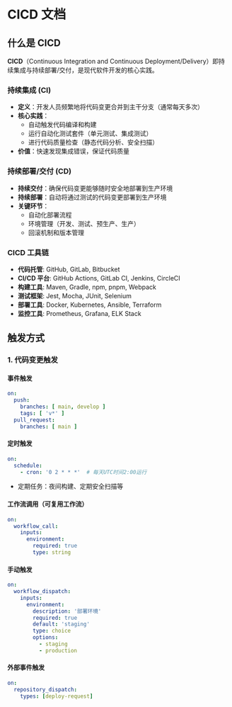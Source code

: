 # CICD 文档

## 什么是 CICD

**CICD**（Continuous Integration and Continuous Deployment/Delivery）即持续集成与持续部署/交付，是现代软件开发的核心实践。

### 持续集成 (CI)
- **定义**：开发人员频繁地将代码变更合并到主干分支（通常每天多次）
- **核心实践**：
  - 自动触发代码编译和构建
  - 运行自动化测试套件（单元测试、集成测试）
  - 进行代码质量检查（静态代码分析、安全扫描）
- **价值**：快速发现集成错误，保证代码质量

### 持续部署/交付 (CD)
- **持续交付**：确保代码变更能够随时安全地部署到生产环境
- **持续部署**：自动将通过测试的代码变更部署到生产环境
- **关键环节**：
  - 自动化部署流程
  - 环境管理（开发、测试、预生产、生产）
  - 回滚机制和版本管理

### CICD 工具链
- **代码托管**: GitHub, GitLab, Bitbucket
- **CI/CD 平台**: GitHub Actions, GitLab CI, Jenkins, CircleCI
- **构建工具**: Maven, Gradle, npm, pnpm, Webpack
- **测试框架**: Jest, Mocha, JUnit, Selenium
- **部署工具**: Docker, Kubernetes, Ansible, Terraform
- **监控工具**: Prometheus, Grafana, ELK Stack

## 触发方式

### 1. 代码变更触发

#### 事件触发

```yml
on:
  push:
    branches: [ main, develop ]
    tags: [ 'v*' ]
  pull_request:
    branches: [ main ]
```

#### 定时触发

```yml
on:
  schedule:
    - cron: '0 2 * * *'  # 每天UTC时间2:00运行
```
- ​​定期任务​​：夜间构建、定期安全扫描等

#### 工作流调用（可复用工作流）
```yml
on:
  workflow_call:
    inputs:
      environment:
        required: true
        type: string
```

#### 手动触发

```yml
on:
  workflow_dispatch:
    inputs:
      environment:
        description: '部署环境'
        required: true
        default: 'staging'
        type: choice
        options:
          - staging
          - production
```

#### 外部事件触发

```yml
on:
  repository_dispatch:
    types: [deploy-request]
```

